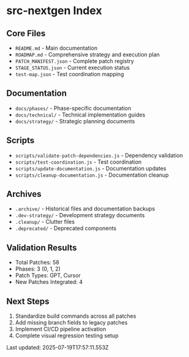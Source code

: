 # src-nextgen Index

## Core Files
- `README.md` - Main documentation
- `ROADMAP.md` - Comprehensive strategy and execution plan
- `PATCH_MANIFEST.json` - Complete patch registry
- `STAGE_STATUS.json` - Current execution status
- `test-map.json` - Test coordination mapping

## Documentation
- `docs/phases/` - Phase-specific documentation
- `docs/technical/` - Technical implementation guides
- `docs/strategy/` - Strategic planning documents

## Scripts
- `scripts/validate-patch-dependencies.js` - Dependency validation
- `scripts/test-coordination.js` - Test coordination
- `scripts/update-documentation.js` - Documentation updates
- `scripts/cleanup-documentation.js` - Documentation cleanup

## Archives
- `.archive/` - Historical files and documentation backups
- `.dev-strategy/` - Development strategy documents
- `.cleanup/` - Clutter files
- `.deprecated/` - Deprecated components

## Validation Results
- Total Patches: 58
- Phases: 3 (0, 1, 2)
- Patch Types: GPT, Cursor
- New Patches Integrated: 4

## Next Steps
1. Standardize build commands across all patches
2. Add missing branch fields to legacy patches
3. Implement CI/CD pipeline activation
4. Complete visual regression testing setup

Last updated: 2025-07-19T17:57:11.553Z
